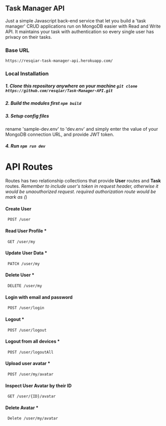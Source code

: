 ## Task Manager API
Just a simple Javascript back-end service that let you build a 'task manager' CRUD applications run on MongoDB easier with Read and Write API. It maintains your task with authentication so every single user has privacy on their tasks.

### Base URL
```
https://resqiar-task-manager-api.herokuapp.com/
```
### Local Installation
##### 1. Clone this repository anywhere on your machine `git clone https://github.com/resqiar/Task-Manager-API.git`
##### 2. Build the modules first `npm build`
##### 3. Setup config files
rename 'sample-dev.env' to 'dev.env' and simply enter the value of your MongoDB connection URL, and provide JWT token.
##### 4. Run `npm run dev`

# API Routes
Routes has two relationship collections that provide **User** routes and **Task** routes. 
*Remember to include user's token in request header, otherwise it would be unaouthorized request. required authorization route would be mark as (*)

#### Create User
```
 POST /user
 ```
 
 #### Read User Profile *
 
```
 GET /user/my
 ```
 
 #### Update User Data *
```
 PATCH /user/my
 ```
 
 #### Delete User *
```
 DELETE /user/my
 ```
 
 #### Login with email and password
```
 POST /user/login
 ```
 
 #### Logout *
```
 POST /user/logout
 ```
 
 #### Logout from all devices *
```
 POST /user/logoutAll
 ```
 
 #### Upload user avatar *
```
 POST /user/my/avatar
 ```
 
 #### Inspect User Avatar by their ID 
```
 GET /user/{ID}/avatar
 ```
 
 #### Delete Avatar *
```
 Delete /user/my/avatar
 ```
